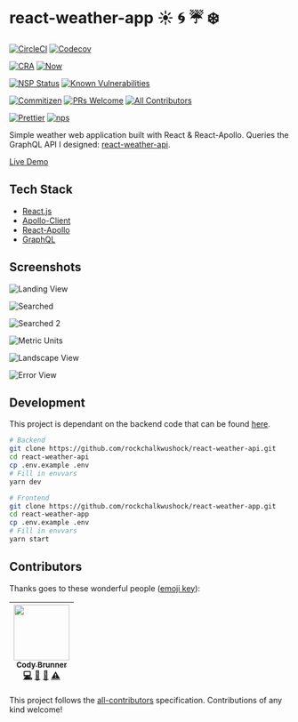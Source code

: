 # react-weather-app :sunny: :cyclone: :umbrella: :snowflake:

[![CircleCI](https://img.shields.io/circleci/project/github/rockchalkwushock/react-weather-app.svg?style=flat-square)](https://circleci.com/gh/rockchalkwushock/react-weather-app)
[![Codecov](https://img.shields.io/codecov/c/github/rockchalkwushock/react-weather-app.svg?style=flat-square)](https://codecov.io/gh/rockchalkwushock/react-weather-app)

[![CRA](https://img.shields.io/badge/bootstrapped%20with-create--react--app-blue.svg?style=flat-square)](https://github.com/facebookincubator/create-react-app)
[![Now](https://img.shields.io/badge/deployed%20with-now--cli-orange.svg?style=flat-square)](https://github.com/zeit/now-cli)

[![NSP Status](https://nodesecurity.io/orgs/rcws-development/projects/693da022-d89a-469f-aad7-cb91cc00c4a4/badge)](https://nodesecurity.io/orgs/rcws-development/projects/693da022-d89a-469f-aad7-cb91cc00c4a4)
[![Known Vulnerabilities](https://snyk.io/test/github/rockchalkwushock/react-weather-app/badge.svg)](https://snyk.io/test/github/rockchalkwushock/react-weather-app)

[![Commitizen](https://img.shields.io/badge/commitizen-friendly-brightgreen.svg?style=flat-square)](http://commitizen.github.io/cz-cli/)
[![PRs Welcome](https://img.shields.io/badge/PRs-welcome-brightgreen.svg?style=flat-square)](https://github.com/rockchalkwushock/react-weather/pulls)
[![All Contributors](https://img.shields.io/badge/all_contributors-1-orange.svg?style=flat-square)](#contributors)

[![Prettier](https://img.shields.io/badge/styled_with-prettier-ff69b4.svg?style=flat-square)](https://github.com/prettier/prettier)
[![nps](https://img.shields.io/badge/scripts%20run%20with-nps-blue.svg?style=flat-square)](https://github.com/kentcdodds/nps)

Simple weather web application built with React & React-Apollo. Queries the
GraphQL API I designed:
[react-weather-api](https://github.com/rockchalkwushock/react-weather-api).

[Live Demo](https://the-rising-sun.now.sh)

## Tech Stack

* [React.js](https://reactjs.org/)
* [Apollo-Client](https://github.com/apollographql/apollo-client)
* [React-Apollo](https://github.com/apollographql/react-apollo)
* [GraphQL](https://github.com/facebook/graphql)

## Screenshots

![Landing View](https://github.com/rockchalkwushock/react-weather-app/blob/master/images/landing.png "Landing View")

![Searched](https://github.com/rockchalkwushock/react-weather-app/blob/master/images/search.png "Searched View 1")

![Searched 2](https://github.com/rockchalkwushock/react-weather-app/blob/master/images/search2.png "Searched View 2")

![Metric Units](https://github.com/rockchalkwushock/react-weather-app/blob/master/images/metric.png "Metric View")

![Landscape View](https://github.com/rockchalkwushock/react-weather-app/blob/master/images/landscape.png "Landscape View")

![Error View](https://github.com/rockchalkwushock/react-weather-app/blob/master/images/error.png "Error View")

## Development

This project is dependant on the backend code that can be found [here](https://github.com/rockchalkwushock/react-weather-api).

```sh
# Backend
git clone https://github.com/rockchalkwushock/react-weather-api.git
cd react-weather-api
cp .env.example .env
# Fill in envvars
yarn dev

# Frontend
git clone https://github.com/rockchalkwushock/react-weather-app.git
cd react-weather-app
cp .env.example .env
# Fill in envvars
yarn start
```

## Contributors

Thanks goes to these wonderful people
([emoji key](https://github.com/kentcdodds/all-contributors#emoji-key)):

<!-- ALL-CONTRIBUTORS-LIST:START - Do not remove or modify this section -->

| [<img src="https://avatars2.githubusercontent.com/u/19720404?v=4" width="100px;"/><br /><sub><b>Cody Brunner</b></sub>](https://rcws-development.com/)<br />[💻](https://github.com/rockchalkwushock/react-weather-app/commits?author=rockchalkwushock "Code") [🎨](#design-rockchalkwushock "Design") [🤔](#ideas-rockchalkwushock "Ideas, Planning, & Feedback") [⚠️](https://github.com/rockchalkwushock/react-weather-app/commits?author=rockchalkwushock "Tests") |
| :--------------------------------------------------------------------------------------------------------------------------------------------------------------------------------------------------------------------------------------------------------------------------------------------------------------------------------------------------------------------------------------------------------------------------------------------------------------------: |


<!-- ALL-CONTRIBUTORS-LIST:END -->

This project follows the
[all-contributors](https://github.com/kentcdodds/all-contributors)
specification. Contributions of any kind welcome!
